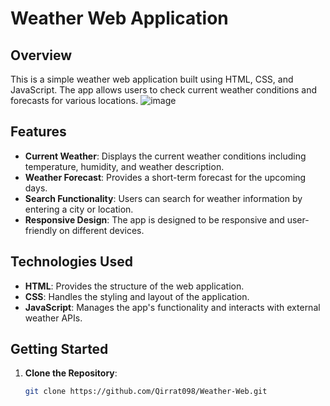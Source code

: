 # Weather Web Application

## Overview

This is a simple weather web application built using HTML, CSS, and JavaScript. The app allows users to check current weather conditions and forecasts for various locations.
![image](https://github.com/user-attachments/assets/7aa0b82b-0c39-4ab8-b9ce-e2efc909d6ec)

## Features

- **Current Weather**: Displays the current weather conditions including temperature, humidity, and weather description.
- **Weather Forecast**: Provides a short-term forecast for the upcoming days.
- **Search Functionality**: Users can search for weather information by entering a city or location.
- **Responsive Design**: The app is designed to be responsive and user-friendly on different devices.

## Technologies Used

- **HTML**: Provides the structure of the web application.
- **CSS**: Handles the styling and layout of the application.
- **JavaScript**: Manages the app's functionality and interacts with external weather APIs.

## Getting Started

1. **Clone the Repository**:
   ```bash
   git clone https://github.com/Qirrat098/Weather-Web.git
